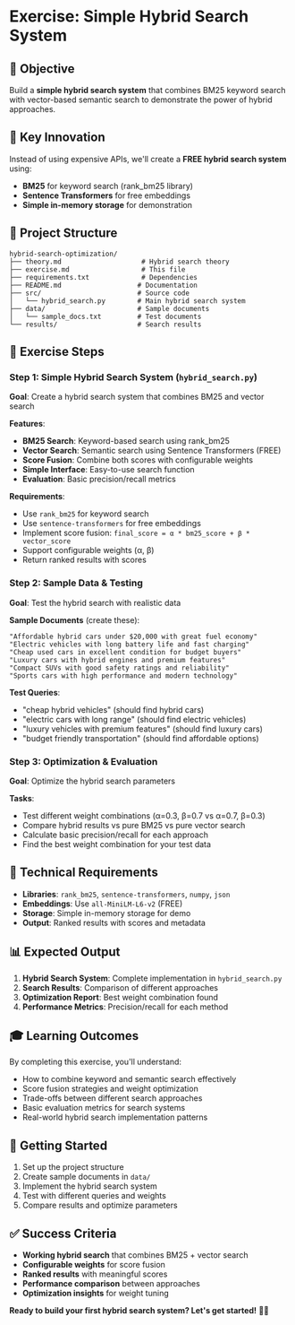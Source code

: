 # Exercise: Simple Hybrid Search System

## 🎯 Objective
Build a **simple hybrid search system** that combines BM25 keyword search with vector-based semantic search to demonstrate the power of hybrid approaches.

## 🚀 Key Innovation
Instead of using expensive APIs, we'll create a **FREE hybrid search system** using:
- **BM25** for keyword search (rank_bm25 library)
- **Sentence Transformers** for free embeddings
- **Simple in-memory storage** for demonstration

## 📁 Project Structure
```
hybrid-search-optimization/
├── theory.md                    # Hybrid search theory
├── exercise.md                  # This file
├── requirements.txt             # Dependencies
├── README.md                   # Documentation
├── src/                        # Source code
│   └── hybrid_search.py        # Main hybrid search system
├── data/                       # Sample documents
│   └── sample_docs.txt         # Test documents
└── results/                    # Search results
```

## 🎯 Exercise Steps

### Step 1: Simple Hybrid Search System (`hybrid_search.py`)
**Goal**: Create a hybrid search system that combines BM25 and vector search

**Features**:
- **BM25 Search**: Keyword-based search using rank_bm25
- **Vector Search**: Semantic search using Sentence Transformers (FREE)
- **Score Fusion**: Combine both scores with configurable weights
- **Simple Interface**: Easy-to-use search function
- **Evaluation**: Basic precision/recall metrics

**Requirements**:
- Use `rank_bm25` for keyword search
- Use `sentence-transformers` for free embeddings
- Implement score fusion: `final_score = α * bm25_score + β * vector_score`
- Support configurable weights (α, β)
- Return ranked results with scores

### Step 2: Sample Data & Testing
**Goal**: Test the hybrid search with realistic data

**Sample Documents** (create these):
```
"Affordable hybrid cars under $20,000 with great fuel economy"
"Electric vehicles with long battery life and fast charging"
"Cheap used cars in excellent condition for budget buyers"
"Luxury cars with hybrid engines and premium features"
"Compact SUVs with good safety ratings and reliability"
"Sports cars with high performance and modern technology"
```

**Test Queries**:
- "cheap hybrid vehicles" (should find hybrid cars)
- "electric cars with long range" (should find electric vehicles)
- "luxury vehicles with premium features" (should find luxury cars)
- "budget friendly transportation" (should find affordable options)

### Step 3: Optimization & Evaluation
**Goal**: Optimize the hybrid search parameters

**Tasks**:
- Test different weight combinations (α=0.3, β=0.7 vs α=0.7, β=0.3)
- Compare hybrid results vs pure BM25 vs pure vector search
- Calculate basic precision/recall for each approach
- Find the best weight combination for your test data

## 🔧 Technical Requirements
- **Libraries**: `rank_bm25`, `sentence-transformers`, `numpy`, `json`
- **Embeddings**: Use `all-MiniLM-L6-v2` (FREE)
- **Storage**: Simple in-memory storage for demo
- **Output**: Ranked results with scores and metadata

## 📊 Expected Output
1. **Hybrid Search System**: Complete implementation in `hybrid_search.py`
2. **Search Results**: Comparison of different approaches
3. **Optimization Report**: Best weight combination found
4. **Performance Metrics**: Precision/recall for each method

## 🎓 Learning Outcomes
By completing this exercise, you'll understand:
- How to combine keyword and semantic search effectively
- Score fusion strategies and weight optimization
- Trade-offs between different search approaches
- Basic evaluation metrics for search systems
- Real-world hybrid search implementation patterns

## 🚀 Getting Started
1. Set up the project structure
2. Create sample documents in `data/`
3. Implement the hybrid search system
4. Test with different queries and weights
5. Compare results and optimize parameters

## ✅ Success Criteria
- **Working hybrid search** that combines BM25 + vector search
- **Configurable weights** for score fusion
- **Ranked results** with meaningful scores
- **Performance comparison** between approaches
- **Optimization insights** for weight tuning

**Ready to build your first hybrid search system? Let's get started!** 🎯✨

